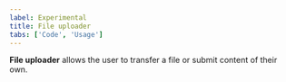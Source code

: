 ```yaml
---
label: Experimental
title: File uploader
tabs: ['Code', 'Usage']
---
```


<page-intro>**File uploader** allows the user to transfer a file or submit content of their own.</page-intro>

<component 
    name="File uploader"
    component="file-uploader" 
    variation="file-uploader"
    experimental="true"
    >
</component>
<component-docs component="file-uploader"></component-docs>
